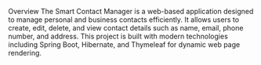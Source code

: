 Overview
The Smart Contact Manager is a web-based application designed to manage personal and business contacts efficiently. It allows users to create, edit, delete, and view contact details such as name, email, phone number, and address. This project is built with modern technologies including Spring Boot, Hibernate, and Thymeleaf for dynamic web page rendering.

